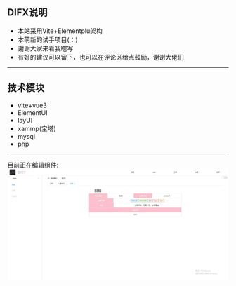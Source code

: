 ## DIFX说明

* 本站采用Vite+Elementplu架构
* 本萌新的试手项目(：)
* 谢谢大家来看我瞎写
* 有好的建议可以留下，也可以在评论区给点鼓励，谢谢大佬们
- - -
## 技术模块
* vite+vue3
* ElementUI
* layUI
* xammp(宝塔)
* mysql
* php
- - -
目前正在编辑组件:
![正在编辑模块](./public/img/微信图片编辑_20220826114524.jpg)